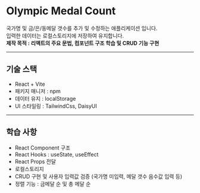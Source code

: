 # Olympic Medal Count

국가명 및 금/은/동메달 갯수를 추가 및 수정하는 애플리케이션 입니다. <br />
입력한 데이터는 로컬스토리지에 저장하여 유지합니다. <br />
**제작 목적 : 리액트의 주요 문법, 컴포넌트 구조 학습 및 CRUD 기능 구현**

---

## 기술 스택

- React + Vite
- 패키지 매니저 : npm
- 데이터 유지 : localStorage
- UI 스타일링 : TailwindCss, DaisyUI

---

## 학습 사항

- React Component 구조
- React Hooks : useState, useEffect
- React Props 전달
- 로컬스토리지
- CRUD 구현 및 사용자 입력값 검증 (국가명 미입력, 메달 갯수 음수값 입력 등)
- 정렬 기능 : 금메달 순 및 총 메달 순
